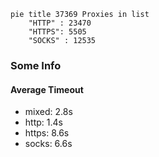 
```mermaid
pie title 37369 Proxies in list
    "HTTP" : 23470
    "HTTPS": 5505
    "SOCKS" : 12535
```

### Some Info
#### Average Timeout

- mixed: 2.8s
- http: 1.4s
- https: 8.6s
- socks: 6.6s